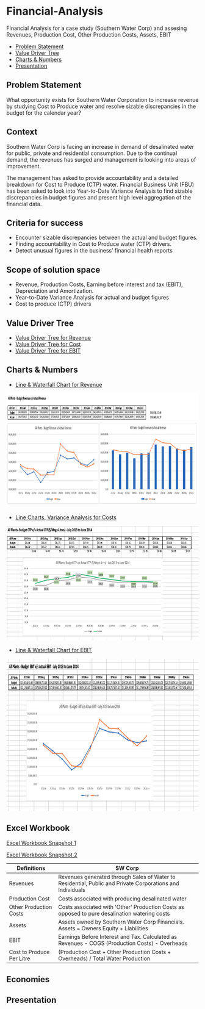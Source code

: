# Financial-Analysis
Financial Analysis for a case study (Southern Water Corp) and assesing Revenues, Production Cost, Other Production Costs, Assets, EBIT

- [Problem Statement](#problem-statement)
- [Value Driver Tree](#value-driver-tree)
- [Charts & Numbers](#charts-and-numbers)
- [Presentation](#presentation)

## Problem Statement

What opportunity exists for Southern Water Corporation to increase revenue by studying Cost to Produce water and resolve sizable discrepancies in the budget for the calendar year?

## Context
Southern Water Corp is facing an increase in demand of desalinated water for public, private and residential consumption. Due to the continual demand, the revenues has surged and management is looking into areas of improvement. 

The management has asked to provide accountability and a detailed breakdown for Cost to Produce (CTP) water. Financial Business Unit (FBU) has been asked to look into Year-to-Date Variance Analysis to find sizable discrepancies in budget figures and present high level aggregation of the financial data.

## Criteria for success
- Encounter sizable discrepancies between the actual and budget figures.
- Finding accountability in Cost to Produce water (CTP) drivers.
- Detect unusual figures in the business’ financial health reports

## Scope of solution space
- Revenue, Production Costs, Earning before interest and tax (EBIT), Depreciation and Amortization.
- Year-to-Date Variance Analysis for actual and budget figures
- Cost to produce (CTP) drivers

## Value Driver Tree

- [Value Driver Tree for Revenue](https://github.com/pgoswami3/Financial-Analysis/blob/main/ValueDriverTrees.md#Revenue)
- [Value Driver Tree for Cost](https://github.com/pgoswami3/Financial-Analysis/blob/main/ValueDriverTrees.md#Costs)
- [Value Driver Tree for EBIT](https://github.com/pgoswami3/Financial-Analysis/blob/main/ValueDriverTrees.md#EBIT)

## Charts & Numbers

- [Line & Waterfall Chart for Revenue](https://github.com/pgoswami3/Financial-Analysis/blob/main/Charts&Numbers.md#Revenue)

<p align="center">
  <img 
    src="https://github.com/pgoswami3/Financial-Analysis/blob/main/images/readme-images/revenue(all).png"
    width="1850" 
    height="300" 
  />
</p>

- [Line Charts, Variance Analysis for Costs](https://github.com/pgoswami3/Financial-Analysis/blob/main/Charts&Numbers.md#Costs)


<p align="center">
  <img 
    src="https://github.com/pgoswami3/Financial-Analysis/blob/main/images/readme-images/ctp(all).png"
    width="1850" 
    height="300" 
  />
</p>

- [Line & Waterfall Chart for EBIT](https://github.com/pgoswami3/Financial-Analysis/blob/main/Charts&Numbers.md#EBIT)


<p align="center">
  <img 
    src="https://github.com/pgoswami3/Financial-Analysis/blob/main/images/readme-images/ebit(all).png"
    width="1850" 
    height="400" 
  />
</p>


## Excel Workbook

[Excel Workbook Snapshot 1](https://github.com/pgoswami3/Financial-Analysis/blob/main/images/readme-images/costcentre-actuals.png)

[Excel Workbook Snapshot 2](https://github.com/pgoswami3/Financial-Analysis/blob/main/images/readme-images/financial-actuals.png)

Definitions | SW Corp
--- | ---
Revenues |	Revenues generated through Sales of Water to Residential, Public and Private Corporations and Individuals
Production Cost |	Costs associated with producing desalinated water
Other Production Costs | Costs associated with 'Other' Production Costs as opposed to pure desalination watering costs
Assets	| Assets owned by Southern Water Corp Financials. Assets = Owners Equity + Liabilities
EBIT |	Earnings Before Interest and Tax. Calculated as Revenues - COGS (Production Costs) - Overheads 
Cost to Produce Per Litre	| (Production Cost + Other Production Costs + Overheads) / Total Water Production



## Economies



## Presentation


